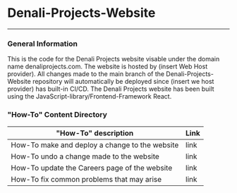 # Denali-Projects-Website
***
### General Information
This is the code for the Denali Projects website visable under the domain name denaliprojects.com. The website is hosted by (insert Web Host provider). 
All changes made to the main branch of the Denali-Projects-Website repository will automatically be deployed since (insert we host provider) has built-in CI/CD.
The Denali Projects website has been built using the JavaScript-library/Frontend-Framework React. 

### "How-To" Content Directory

|"How-To" description| Link|
|--------------------|-----|
|How-To make and deploy a change to the website| link |
|How-To undo a change made to the website| link| 
|How-To update the Careers page of the website | link|
|How-To fix common problems that may arise| link|
